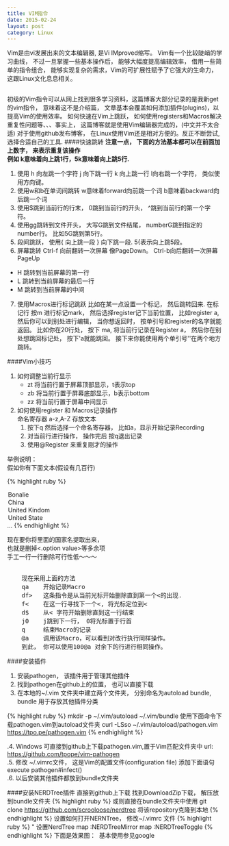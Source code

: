 ```yaml
---
title: VIM指令 
date: 2015-02-24
layout: post
category: Linux 
---
```

   <p class="intro"><span class="dropcap"> V</span>im是由vi发展出来的文本编辑器, 是Vi IMproved缩写。 Vim有一个比较陡峭的学习曲线， 不过一旦掌握一些基本操作后， 能够大幅度提高编辑效率， 借用一些简单的指令组合， 能够实现复杂的需求，Vim的可扩展性赋予了它强大的生命力，这跟Linux文化息息相关。</p> 
   
   <img src="{{ site.url }}/assets/img/vim.png" alt="">
   
   初级的Vim指令可以从网上找到很多学习资料，这篇博客大部分记录的是我新get的vim指令， 意味着这不是介绍篇， 文章基本会覆盖如何添加插件(plugins)，以提高Vim的使用效率。 如何快速在Vim上跳跃， 如何使用registers和Macros解决重复性问题等、、、事实上， 这篇博客就是使用Vim编辑器完成的，(中文并不太合适) 对于使用github发布博客， 在Linux使用Vim还是相对方便的。反正不断尝试,选择合适自己的工具.
####快速跳转
   **注意一点， 下面的方法基本都可以在前面加上数字， 来表示重复该操作   
   例如 k意味着向上跳1行，5k意味着向上跳5行.**

1. 使用 h 向左跳一个字符   j 向下跳一行   k 向上跳一行   l向右跳一个字符， 类似使用方向键。  
2. 使用w和b在单词间跳转  w意味着forward向前跳一个词   b意味着backward向后跳一个词
3. 使用$跳到当前行的行末，  0跳到当前行的开头，  ^跳到当前行的第一个字符。
4. 使用gg跳转到文件开头，  大写G跳到文件结尾，  numberG跳到指定的number行。 比如5G跳到第5行。   
5. 段间跳跃， 使用{ 向上跳一段   } 向下跳一段.   5{表示向上跳5段。
6. 屏幕跳转 Ctrl-f 向前翻转一次屏幕 像PageDown。 Ctrl-b向后翻转一次屏幕PageUp
  * H 跳转到当前屏幕的第一行
  * L 跳转到当前屏幕的最后一行
  * M 跳转到当前屏幕的中间
7. 使用Macros进行标记跳跃  比如在某一点设置一个标记， 然后跳转回来.
    在标记行 按m 进行标记mark， 然后选择register记下当前位置， 比如register a,
    然后你可以到别处进行编辑， 当你想返回时， 按单引号和register的名字就能返回。
 比如你在20行处， 按下 ma, 将当前行记录在Register a， 然后你在别处想跳回标记处， 按下'a就能跳回。 接下来你能使用两个单引号''在两个地方跳转。

####Vim小技巧
1. 如何调整当前行显示
    * zt 将当前行置于屏幕顶部显示，t表示top
    * zb 将当前行置于屏幕底部显示，b表示bottom
    * zz 将当前行置于屏幕中间显示
2. 如何使用register 和 Macros记录操作   
    命名寄存器	a-z,A-Z	存放文本    
    1. 按下q 然后选择一个命名寄存器， 比如a，显示开始记录Recording
    2. 对当前行进行操作， 操作完后 按q退出记录
    3. 使用@Register 来重复刚才的操作   
    
举例说明：   
假如你有下面文本(假设有几百行)

{% highlight ruby %}
<option value = "BL">Bonalie</option>   
<option value = "CN">China</option>   
<option value = "UK">United Kindom</option>   
<option value = "US">United State</option>   
...
{% endhighlight %}

现在要你将里面的国家名提取出来，    
也就是删掉<.option value>等多余项      
手工一行一行删除可行性低～～～      
<pre>   
    现在采用上面的方法   
    qa 	  开始记录Macro
    df>	  这条指令是从当前光标开始删除直到第一个<的出现.
    f<	  在这一行寻找下一个<, 将光标定位到<
    d$	  从< 字符开始删除直到这一行结束
    j0	  j跳到下一行， 0将光标置于行首 
    q	  结束Macro的记录
    @a 	  调用该Macro，可以看到对改行执行同样操作。
    到此， 你可以使用100@a 对余下的行进行相同操作。   
</pre>    
####安装插件
1. 安装pathogen， 该插件用于管理其他插件
2. 找到pathogen在github上的位置， 也可以直接下载
3. 在本地的~/.vim 文件夹中建立两个文件夹， 分别命名为autoload bundle, bundle 用于存放其他插件分类   

{% highlight ruby %} 
mkdir -p ~/.vim/autoload ~/.vim/bundle
使用下面命令下载pathogen.vim到autoload文件夹
curl -LSso ~/.vim/autoload/pathogen.vim https://tpo.pe/pathogen.vim
{% endhighlight %}

.4. Windows 可直接到github上下载pathogen.vim,置于Vim匹配文件夹中
   url:  https://github.com/tpope/vim-pathogen    
.5. 修改 ~/.vimrc文件， 这是Vim的配置文件(configuration file)
    添加下面语句 execute pathogen#infect()   
.6. 以后安装其他插件都放到bundle文件夹

####安装NERDTree插件
   直接到github上下载  找到DownloadZip下载， 解压放到bundle文件夹
{% highlight ruby %}
或则直接在bundle文件夹中使用
git clone https://github.com/scrooloose/nerdtree
将该repository克隆到本地
{% endhighlight %}
  设置如何打开NERNTree， 修改~/.vimrc 文件
{% highlight ruby %}
" 设置NerdTree
map <F3> :NERDTreeMirror<CR>
map <F3> :NERDTreeToggle<CR>
{% endhighlight %}
  下面是效果图：
   <img src="{{ site.url }}/assets/img/NerdTree.png" alt="">
  基本使用参见google
